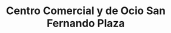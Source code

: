 ---
title: "Centro Comercial y de Ocio San Fernando Plaza"
url: /san-fernando/centro-comercial-y-de-ocio-san-fernando-plaza/
shop: Einkaufszentrum
---